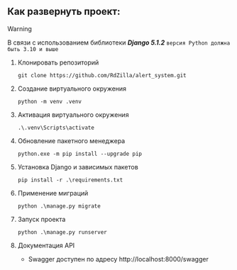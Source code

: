 ## Как развернуть проект:

> [!WARNING]
> В связи с использованием библиотеки **_Django 5.1.2_** `версия Python должна быть 3.10 и выше`

1. Клонировать репозиторий
   ```shell 
   git clone https://github.com/RdZilla/alert_system.git
   ```

2. Создание виртуального окружения
   ```shell
   python -m venv .venv
   ```
3. Активация виртуального окружения
   ```shell
   .\.venv\Scripts\activate
   ```
4. Обновление пакетного менеджера
   ```shell
   python.exe -m pip install --upgrade pip
   ```
5. Установка Django и зависимых пакетов
   ```shell
   pip install -r .\requirements.txt
   ```
6. Применение миграций
   ``` shell
   python .\manage.py migrate
   ```
7. Запуск проекта
    ```shell
    python .\manage.py runserver
    ```
8. Документация API
   * Swagger доступен по адресу http://localhost:8000/swagger

